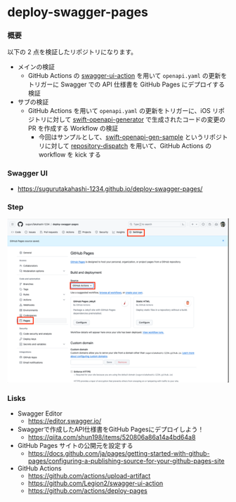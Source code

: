 # deploy-swagger-pages

### 概要

以下の 2 点を検証したリポジトリになります。

- メインの検証
  - GitHub Actions の [swagger-ui-action](https://github.com/Legion2/swagger-ui-action) を用いて `openapi.yaml` の更新をトリガーに Swagger での API 仕様書を GitHub Pages にデプロイする検証
- サブの検証
  - GitHub Actions を用いて `openapi.yaml` の更新をトリガーに、iOS リポジトリに対して [swift-openapi-generator](https://github.com/apple/swift-openapi-generator) で生成されたコードの変更の PR を作成する Workflow の検証
    - 今回はサンプルとして、[swift-openapi-gen-sample](https://github.com/suguruTakahashi-1234/swift-openapi-gen-sample) というリポジトリに対して [repository-dispatch](https://github.com/peter-evans/repository-dispatch) を用いて、GitHub Actions の workflow を kick する

### Swagger UI

- https://sugurutakahashi-1234.github.io/deploy-swagger-pages/

### Step

![](./assets/step1.png)

### Lisks

- Swagger Editor
  - https://editor.swagger.io/
- Swaggerで作成したAPI仕様書をGitHub Pagesにデプロイしよう！
  - https://qiita.com/shun198/items/520806a86a14a4bd64a8
- GitHub Pages サイトの公開元を設定する
  - https://docs.github.com/ja/pages/getting-started-with-github-pages/configuring-a-publishing-source-for-your-github-pages-site
- GitHub Actions
  - https://github.com/actions/upload-artifact
  - https://github.com/Legion2/swagger-ui-action
  - https://github.com/actions/deploy-pages
